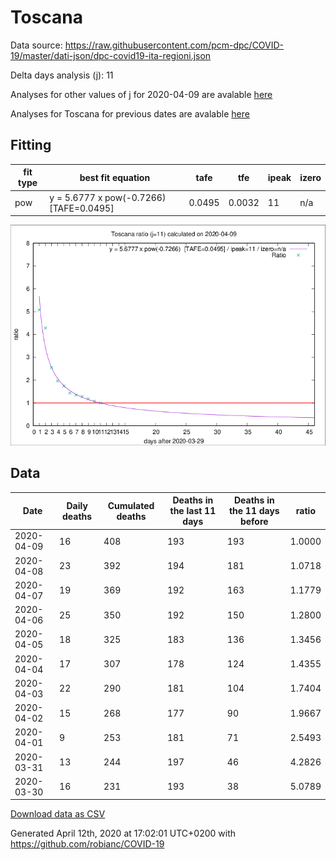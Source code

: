 # Toscana

Data source: https://raw.githubusercontent.com/pcm-dpc/COVID-19/master/dati-json/dpc-covid19-ita-regioni.json

Delta days analysis (j): 11

Analyses for other values of j for 2020-04-09 are avalable [here](../2020-04-09/README.md)

Analyses for Toscana for previous dates are avalable [here](../README.md)

## Fitting 
|fit type|best fit equation|tafe|tfe|ipeak|izero|
|-------|-----|--------|------|---|---|
|pow|y = 5.6777 x pow(-0.7266)  [TAFE=0.0495]|0.0495|0.0032|11|n/a|

![Plot](COVID-19_toscana_j11_2020-04-09.png)

## Data
|Date|Daily deaths|Cumulated deaths|Deaths in the last 11 days|Deaths in the 11 days before|ratio|
|----|----------|-----------|-------|--------------------|-----|
|2020-04-09|16|408|193|193|1.0000|
|2020-04-08|23|392|194|181|1.0718|
|2020-04-07|19|369|192|163|1.1779|
|2020-04-06|25|350|192|150|1.2800|
|2020-04-05|18|325|183|136|1.3456|
|2020-04-04|17|307|178|124|1.4355|
|2020-04-03|22|290|181|104|1.7404|
|2020-04-02|15|268|177|90|1.9667|
|2020-04-01|9|253|181|71|2.5493|
|2020-03-31|13|244|197|46|4.2826|
|2020-03-30|16|231|193|38|5.0789|

[Download data as CSV](COVID-19_toscana_j11_2020-04-09.csv)

Generated April 12th, 2020 at 17:02:01 UTC+0200 with https://github.com/robianc/COVID-19
